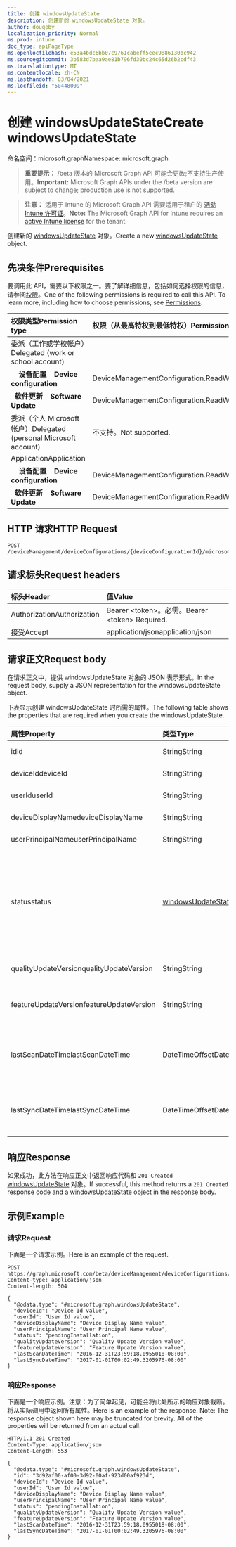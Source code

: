 ```yaml
---
title: 创建 windowsUpdateState
description: 创建新的 windowsUpdateState 对象。
author: dougeby
localization_priority: Normal
ms.prod: intune
doc_type: apiPageType
ms.openlocfilehash: e53a4bdc6bb07c9761cabeff5eec9886130bc942
ms.sourcegitcommit: 3b583d7baa9ae81b796fd30bc24c65d26b2cdf43
ms.translationtype: MT
ms.contentlocale: zh-CN
ms.lasthandoff: 03/04/2021
ms.locfileid: "50448009"
---
```

# <a name="create-windowsupdatestate"></a><span data-ttu-id="3dbcb-103">创建 windowsUpdateState</span><span class="sxs-lookup"><span data-stu-id="3dbcb-103">Create windowsUpdateState</span></span>

<span data-ttu-id="3dbcb-104">命名空间：microsoft.graph</span><span class="sxs-lookup"><span data-stu-id="3dbcb-104">Namespace: microsoft.graph</span></span>

> <span data-ttu-id="3dbcb-105">**重要提示：** /beta 版本的 Microsoft Graph API 可能会更改;不支持生产使用。</span><span class="sxs-lookup"><span data-stu-id="3dbcb-105">**Important:** Microsoft Graph APIs under the /beta version are subject to change; production use is not supported.</span></span>

> <span data-ttu-id="3dbcb-106">**注意：** 适用于 Intune 的 Microsoft Graph API 需要适用于租户的 [活动 Intune 许可证](https://go.microsoft.com/fwlink/?linkid=839381)。</span><span class="sxs-lookup"><span data-stu-id="3dbcb-106">**Note:** The Microsoft Graph API for Intune requires an [active Intune license](https://go.microsoft.com/fwlink/?linkid=839381) for the tenant.</span></span>

<span data-ttu-id="3dbcb-107">创建新的 [windowsUpdateState](../resources/intune-shared-windowsupdatestate.md) 对象。</span><span class="sxs-lookup"><span data-stu-id="3dbcb-107">Create a new [windowsUpdateState](../resources/intune-shared-windowsupdatestate.md) object.</span></span>

## <a name="prerequisites"></a><span data-ttu-id="3dbcb-108">先决条件</span><span class="sxs-lookup"><span data-stu-id="3dbcb-108">Prerequisites</span></span>
<span data-ttu-id="3dbcb-p101">要调用此 API，需要以下权限之一。要了解详细信息，包括如何选择权限的信息，请参阅[权限](/graph/permissions-reference)。</span><span class="sxs-lookup"><span data-stu-id="3dbcb-p101">One of the following permissions is required to call this API. To learn more, including how to choose permissions, see [Permissions](/graph/permissions-reference).</span></span>

|<span data-ttu-id="3dbcb-111">权限类型</span><span class="sxs-lookup"><span data-stu-id="3dbcb-111">Permission type</span></span>|<span data-ttu-id="3dbcb-112">权限（从最高特权到最低特权）</span><span class="sxs-lookup"><span data-stu-id="3dbcb-112">Permissions (from most to least privileged)</span></span>|
|:---|:---|
|<span data-ttu-id="3dbcb-113">委派（工作或学校帐户）</span><span class="sxs-lookup"><span data-stu-id="3dbcb-113">Delegated (work or school account)</span></span>||
| <span data-ttu-id="3dbcb-114">&nbsp; &nbsp; **设备配置**</span><span class="sxs-lookup"><span data-stu-id="3dbcb-114">&nbsp; &nbsp; **Device configuration**</span></span> | <span data-ttu-id="3dbcb-115">DeviceManagementConfiguration.ReadWrite.All</span><span class="sxs-lookup"><span data-stu-id="3dbcb-115">DeviceManagementConfiguration.ReadWrite.All</span></span>|
| <span data-ttu-id="3dbcb-116">&nbsp;&nbsp;**软件更新**</span><span class="sxs-lookup"><span data-stu-id="3dbcb-116">&nbsp; &nbsp; **Software Update**</span></span> | <span data-ttu-id="3dbcb-117">DeviceManagementConfiguration.ReadWrite.All</span><span class="sxs-lookup"><span data-stu-id="3dbcb-117">DeviceManagementConfiguration.ReadWrite.All</span></span>|
|<span data-ttu-id="3dbcb-118">委派（个人 Microsoft 帐户）</span><span class="sxs-lookup"><span data-stu-id="3dbcb-118">Delegated (personal Microsoft account)</span></span>|<span data-ttu-id="3dbcb-119">不支持。</span><span class="sxs-lookup"><span data-stu-id="3dbcb-119">Not supported.</span></span>|
|<span data-ttu-id="3dbcb-120">Application</span><span class="sxs-lookup"><span data-stu-id="3dbcb-120">Application</span></span>||
| <span data-ttu-id="3dbcb-121">&nbsp; &nbsp; **设备配置**</span><span class="sxs-lookup"><span data-stu-id="3dbcb-121">&nbsp; &nbsp; **Device configuration**</span></span> | <span data-ttu-id="3dbcb-122">DeviceManagementConfiguration.ReadWrite.All</span><span class="sxs-lookup"><span data-stu-id="3dbcb-122">DeviceManagementConfiguration.ReadWrite.All</span></span>|
| <span data-ttu-id="3dbcb-123">&nbsp;&nbsp;**软件更新**</span><span class="sxs-lookup"><span data-stu-id="3dbcb-123">&nbsp; &nbsp; **Software Update**</span></span> | <span data-ttu-id="3dbcb-124">DeviceManagementConfiguration.ReadWrite.All</span><span class="sxs-lookup"><span data-stu-id="3dbcb-124">DeviceManagementConfiguration.ReadWrite.All</span></span>|

## <a name="http-request"></a><span data-ttu-id="3dbcb-125">HTTP 请求</span><span class="sxs-lookup"><span data-stu-id="3dbcb-125">HTTP Request</span></span>
<!-- {
  "blockType": "ignored"
}
-->
``` http
POST /deviceManagement/deviceConfigurations/{deviceConfigurationId}/microsoft.graph.windowsUpdateForBusinessConfiguration/deviceUpdateStates
```

## <a name="request-headers"></a><span data-ttu-id="3dbcb-126">请求标头</span><span class="sxs-lookup"><span data-stu-id="3dbcb-126">Request headers</span></span>
|<span data-ttu-id="3dbcb-127">标头</span><span class="sxs-lookup"><span data-stu-id="3dbcb-127">Header</span></span>|<span data-ttu-id="3dbcb-128">值</span><span class="sxs-lookup"><span data-stu-id="3dbcb-128">Value</span></span>|
|:---|:---|
|<span data-ttu-id="3dbcb-129">Authorization</span><span class="sxs-lookup"><span data-stu-id="3dbcb-129">Authorization</span></span>|<span data-ttu-id="3dbcb-130">Bearer &lt;token&gt;。必需。</span><span class="sxs-lookup"><span data-stu-id="3dbcb-130">Bearer &lt;token&gt; Required.</span></span>|
|<span data-ttu-id="3dbcb-131">接受</span><span class="sxs-lookup"><span data-stu-id="3dbcb-131">Accept</span></span>|<span data-ttu-id="3dbcb-132">application/json</span><span class="sxs-lookup"><span data-stu-id="3dbcb-132">application/json</span></span>|

## <a name="request-body"></a><span data-ttu-id="3dbcb-133">请求正文</span><span class="sxs-lookup"><span data-stu-id="3dbcb-133">Request body</span></span>
<span data-ttu-id="3dbcb-134">在请求正文中，提供 windowsUpdateState 对象的 JSON 表示形式。</span><span class="sxs-lookup"><span data-stu-id="3dbcb-134">In the request body, supply a JSON representation for the windowsUpdateState object.</span></span>

<span data-ttu-id="3dbcb-135">下表显示创建 windowsUpdateState 时所需的属性。</span><span class="sxs-lookup"><span data-stu-id="3dbcb-135">The following table shows the properties that are required when you create the windowsUpdateState.</span></span>

|<span data-ttu-id="3dbcb-136">属性</span><span class="sxs-lookup"><span data-stu-id="3dbcb-136">Property</span></span>|<span data-ttu-id="3dbcb-137">类型</span><span class="sxs-lookup"><span data-stu-id="3dbcb-137">Type</span></span>|<span data-ttu-id="3dbcb-138">说明</span><span class="sxs-lookup"><span data-stu-id="3dbcb-138">Description</span></span>|
|:---|:---|:---|
|<span data-ttu-id="3dbcb-139">id</span><span class="sxs-lookup"><span data-stu-id="3dbcb-139">id</span></span>|<span data-ttu-id="3dbcb-140">String</span><span class="sxs-lookup"><span data-stu-id="3dbcb-140">String</span></span>|<span data-ttu-id="3dbcb-141">这是实体的 ID。</span><span class="sxs-lookup"><span data-stu-id="3dbcb-141">This is Id of the entity.</span></span>|
|<span data-ttu-id="3dbcb-142">deviceId</span><span class="sxs-lookup"><span data-stu-id="3dbcb-142">deviceId</span></span>|<span data-ttu-id="3dbcb-143">String</span><span class="sxs-lookup"><span data-stu-id="3dbcb-143">String</span></span>|<span data-ttu-id="3dbcb-144">设备的 ID。</span><span class="sxs-lookup"><span data-stu-id="3dbcb-144">The id of the device.</span></span>|
|<span data-ttu-id="3dbcb-145">userId</span><span class="sxs-lookup"><span data-stu-id="3dbcb-145">userId</span></span>|<span data-ttu-id="3dbcb-146">String</span><span class="sxs-lookup"><span data-stu-id="3dbcb-146">String</span></span>|<span data-ttu-id="3dbcb-147">用户的 ID。</span><span class="sxs-lookup"><span data-stu-id="3dbcb-147">The id of the user.</span></span>|
|<span data-ttu-id="3dbcb-148">deviceDisplayName</span><span class="sxs-lookup"><span data-stu-id="3dbcb-148">deviceDisplayName</span></span>|<span data-ttu-id="3dbcb-149">String</span><span class="sxs-lookup"><span data-stu-id="3dbcb-149">String</span></span>|<span data-ttu-id="3dbcb-150">设备显示名称。</span><span class="sxs-lookup"><span data-stu-id="3dbcb-150">Device display name.</span></span>|
|<span data-ttu-id="3dbcb-151">userPrincipalName</span><span class="sxs-lookup"><span data-stu-id="3dbcb-151">userPrincipalName</span></span>|<span data-ttu-id="3dbcb-152">String</span><span class="sxs-lookup"><span data-stu-id="3dbcb-152">String</span></span>|<span data-ttu-id="3dbcb-153">用户主体名称。</span><span class="sxs-lookup"><span data-stu-id="3dbcb-153">User principal name.</span></span>|
|<span data-ttu-id="3dbcb-154">status</span><span class="sxs-lookup"><span data-stu-id="3dbcb-154">status</span></span>|[<span data-ttu-id="3dbcb-155">windowsUpdateStatus</span><span class="sxs-lookup"><span data-stu-id="3dbcb-155">windowsUpdateStatus</span></span>](../resources/intune-shared-windowsupdatestatus.md)|<span data-ttu-id="3dbcb-156">Windows udpate 状态。</span><span class="sxs-lookup"><span data-stu-id="3dbcb-156">Windows udpate status.</span></span> <span data-ttu-id="3dbcb-157">可取值为：`upToDate`、`pendingInstallation`、`pendingReboot`、`failed`。</span><span class="sxs-lookup"><span data-stu-id="3dbcb-157">Possible values are: `upToDate`, `pendingInstallation`, `pendingReboot`, `failed`.</span></span>|
|<span data-ttu-id="3dbcb-158">qualityUpdateVersion</span><span class="sxs-lookup"><span data-stu-id="3dbcb-158">qualityUpdateVersion</span></span>|<span data-ttu-id="3dbcb-159">String</span><span class="sxs-lookup"><span data-stu-id="3dbcb-159">String</span></span>|<span data-ttu-id="3dbcb-160">设备的质量更新版本。</span><span class="sxs-lookup"><span data-stu-id="3dbcb-160">The Quality Update Version of the device.</span></span>|
|<span data-ttu-id="3dbcb-161">featureUpdateVersion</span><span class="sxs-lookup"><span data-stu-id="3dbcb-161">featureUpdateVersion</span></span>|<span data-ttu-id="3dbcb-162">String</span><span class="sxs-lookup"><span data-stu-id="3dbcb-162">String</span></span>|<span data-ttu-id="3dbcb-163">设备的当前功能更新版本。</span><span class="sxs-lookup"><span data-stu-id="3dbcb-163">The current feature update version of the device.</span></span>|
|<span data-ttu-id="3dbcb-164">lastScanDateTime</span><span class="sxs-lookup"><span data-stu-id="3dbcb-164">lastScanDateTime</span></span>|<span data-ttu-id="3dbcb-165">DateTimeOffset</span><span class="sxs-lookup"><span data-stu-id="3dbcb-165">DateTimeOffset</span></span>|<span data-ttu-id="3dbcb-166">Windows 更新代理成功扫描的日期时间。</span><span class="sxs-lookup"><span data-stu-id="3dbcb-166">The date time that the Windows Update Agent did a successful scan.</span></span>|
|<span data-ttu-id="3dbcb-167">lastSyncDateTime</span><span class="sxs-lookup"><span data-stu-id="3dbcb-167">lastSyncDateTime</span></span>|<span data-ttu-id="3dbcb-168">DateTimeOffset</span><span class="sxs-lookup"><span data-stu-id="3dbcb-168">DateTimeOffset</span></span>|<span data-ttu-id="3dbcb-169">设备上次与 Microsoft Intune 同步的日期时间。</span><span class="sxs-lookup"><span data-stu-id="3dbcb-169">Last date time that the device sync with with Microsoft Intune.</span></span>|



## <a name="response"></a><span data-ttu-id="3dbcb-170">响应</span><span class="sxs-lookup"><span data-stu-id="3dbcb-170">Response</span></span>
<span data-ttu-id="3dbcb-171">如果成功，此方法在响应正文中返回响应代码和 `201 Created` [windowsUpdateState](../resources/intune-shared-windowsupdatestate.md) 对象。</span><span class="sxs-lookup"><span data-stu-id="3dbcb-171">If successful, this method returns a `201 Created` response code and a [windowsUpdateState](../resources/intune-shared-windowsupdatestate.md) object in the response body.</span></span>

## <a name="example"></a><span data-ttu-id="3dbcb-172">示例</span><span class="sxs-lookup"><span data-stu-id="3dbcb-172">Example</span></span>

### <a name="request"></a><span data-ttu-id="3dbcb-173">请求</span><span class="sxs-lookup"><span data-stu-id="3dbcb-173">Request</span></span>
<span data-ttu-id="3dbcb-174">下面是一个请求示例。</span><span class="sxs-lookup"><span data-stu-id="3dbcb-174">Here is an example of the request.</span></span>
``` http
POST https://graph.microsoft.com/beta/deviceManagement/deviceConfigurations/{deviceConfigurationId}/microsoft.graph.windowsUpdateForBusinessConfiguration/deviceUpdateStates
Content-type: application/json
Content-length: 504

{
  "@odata.type": "#microsoft.graph.windowsUpdateState",
  "deviceId": "Device Id value",
  "userId": "User Id value",
  "deviceDisplayName": "Device Display Name value",
  "userPrincipalName": "User Principal Name value",
  "status": "pendingInstallation",
  "qualityUpdateVersion": "Quality Update Version value",
  "featureUpdateVersion": "Feature Update Version value",
  "lastScanDateTime": "2016-12-31T23:59:18.0955018-08:00",
  "lastSyncDateTime": "2017-01-01T00:02:49.3205976-08:00"
}
```

### <a name="response"></a><span data-ttu-id="3dbcb-175">响应</span><span class="sxs-lookup"><span data-stu-id="3dbcb-175">Response</span></span>
<span data-ttu-id="3dbcb-p103">下面是一个响应示例。注意：为了简单起见，可能会将此处所示的响应对象截断。将从实际调用中返回所有属性。</span><span class="sxs-lookup"><span data-stu-id="3dbcb-p103">Here is an example of the response. Note: The response object shown here may be truncated for brevity. All of the properties will be returned from an actual call.</span></span>
``` http
HTTP/1.1 201 Created
Content-Type: application/json
Content-Length: 553

{
  "@odata.type": "#microsoft.graph.windowsUpdateState",
  "id": "3d92af00-af00-3d92-00af-923d00af923d",
  "deviceId": "Device Id value",
  "userId": "User Id value",
  "deviceDisplayName": "Device Display Name value",
  "userPrincipalName": "User Principal Name value",
  "status": "pendingInstallation",
  "qualityUpdateVersion": "Quality Update Version value",
  "featureUpdateVersion": "Feature Update Version value",
  "lastScanDateTime": "2016-12-31T23:59:18.0955018-08:00",
  "lastSyncDateTime": "2017-01-01T00:02:49.3205976-08:00"
}
```







